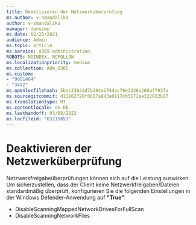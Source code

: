 ```yaml
---
title: Deaktivieren der Netzwerküberprüfung
ms.author: v-smandalika
author: v-smandalika
manager: dansimp
ms.date: 02/25/2021
audience: Admin
ms.topic: article
ms.service: o365-administration
ROBOTS: NOINDEX, NOFOLLOW
ms.localizationpriority: medium
ms.collection: Adm_O365
ms.custom:
- "9001464"
- "3492"
ms.openlocfilehash: 5bac23822d7b284a274dac79e3328a268af793fa
ms.sourcegitcommit: d11262728f0617a843a0117cb5172aa322022b27
ms.translationtype: MT
ms.contentlocale: de-DE
ms.lasthandoff: 03/08/2022
ms.locfileid: "63215853"
---
```

# <a name="disable-network-scan"></a>Deaktivieren der Netzwerküberprüfung

Netzwerkfreigabeüberprüfungen können sich auf die Leistung auswirken.  Um sicherzustellen, dass der Client keine Netzwerkfreigaben/Dateien standardmäßig überprüft, konfigurieren Sie die folgenden Einstellungen in der Windows Defender-Anwendung auf **"True"**:

- DisableScanningMappedNetworkDrivesForFullScan
- DisableScanningNetworkFiles